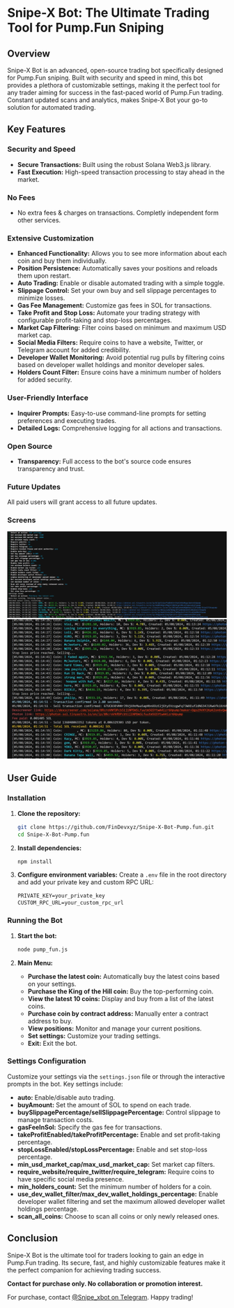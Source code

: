 # Snipe-X Bot: The Ultimate Trading Tool for Pump.Fun Sniping

## Overview

Snipe-X Bot is an advanced, open-source trading bot specifically designed for Pump.Fun sniping. Built with security and speed in mind, this bot provides a plethora of customizable settings, making it the perfect tool for any trader aiming for success in the fast-paced world of Pump.Fun trading. Constant updated scans and analytics, makes Snipe-X Bot your go-to solution for automated trading.

## Key Features

### Security and Speed
- **Secure Transactions:** Built using the robust Solana Web3.js library.
- **Fast Execution:** High-speed transaction processing to stay ahead in the market.

### No Fees
- No extra fees & charges on transactions. Completly independent form other services. 

### Extensive Customization
- **Enhanced Functionality:** Allows you to see more information about each coin and buy them individually.
- **Position Persistence:** Automatically saves your positions and reloads them upon restart.
- **Auto Trading:** Enable or disable automated trading with a simple toggle.
- **Slippage Control:** Set your own buy and sell slippage percentages to minimize losses.
- **Gas Fee Management:** Customize gas fees in SOL for transactions.
- **Take Profit and Stop Loss:** Automate your trading strategy with configurable profit-taking and stop-loss percentages.
- **Market Cap Filtering:** Filter coins based on minimum and maximum USD market cap.
- **Social Media Filters:** Require coins to have a website, Twitter, or Telegram account for added credibility.
- **Developer Wallet Monitoring:** Avoid potential rug pulls by filtering coins based on developer wallet holdings and monitor developer sales.
- **Holders Count Filter:** Ensure coins have a minimum number of holders for added security.

### User-Friendly Interface
- **Inquirer Prompts:** Easy-to-use command-line prompts for setting preferences and executing trades.
- **Detailed Logs:** Comprehensive logging for all actions and transactions.

### Open Source
- **Transparency:** Full access to the bot's source code ensures transparency and trust.

### Future Updates
All paid users will grant access to all future updates.

### Screens

![Main Interface](SettingsLast.JPG)
![scr3](link7.JPG)

## User Guide

### Installation
1. **Clone the repository:** 
    ```bash
    git clone https://github.com/FinDevxyz/Snipe-X-Bot-Pump.fun.git
    cd Snipe-X-Bot-Pump.fun
    ```

2. **Install dependencies:**
    ```bash
    npm install
    ```

3. **Configure environment variables:**
    Create a `.env` file in the root directory and add your private key and custom RPC URL:
    ```env
    PRIVATE_KEY=your_private_key
    CUSTOM_RPC_URL=your_custom_rpc_url
    ```

### Running the Bot
1. **Start the bot:**
    ```bash
    node pump_fun.js
    ```

2. **Main Menu:**
    - **Purchase the latest coin:** Automatically buy the latest coins based on your settings.
    - **Purchase the King of the Hill coin:** Buy the top-performing coin.
    - **View the latest 10 coins:** Display and buy from a list of the latest coins.
    - **Purchase coin by contract address:** Manually enter a contract address to buy.
    - **View positions:** Monitor and manage your current positions.
    - **Set settings:** Customize your trading settings.
    - **Exit:** Exit the bot.

### Settings Configuration
Customize your settings via the `settings.json` file or through the interactive prompts in the bot. Key settings include:
- **auto:** Enable/disable auto trading.
- **buyAmount:** Set the amount of SOL to spend on each trade.
- **buySlippagePercentage/sellSlippagePercentage:** Control slippage to manage transaction costs.
- **gasFeeInSol:** Specify the gas fee for transactions.
- **takeProfitEnabled/takeProfitPercentage:** Enable and set profit-taking percentage.
- **stopLossEnabled/stopLossPercentage:** Enable and set stop-loss percentage.
- **min_usd_market_cap/max_usd_market_cap:** Set market cap filters.
- **require_website/require_twitter/require_telegram:** Require coins to have specific social media presence.
- **min_holders_count:** Set the minimum number of holders for a coin.
- **use_dev_wallet_filter/max_dev_wallet_holdings_percentage:** Enable developer wallet filtering and set the maximum allowed developer wallet holdings percentage.
- **scan_all_coins:** Choose to scan all coins or only newly released ones.

## Conclusion

Snipe-X Bot is the ultimate tool for traders looking to gain an edge in Pump.Fun trading. Its secure, fast, and highly customizable features make it the perfect companion for achieving trading success.

**Contact for purchase only. No collaboration or promotion interest.**

For purchase, contact [@Snipe_xbot on Telegram](https://t.me/Snipe_xbot). Happy trading!

